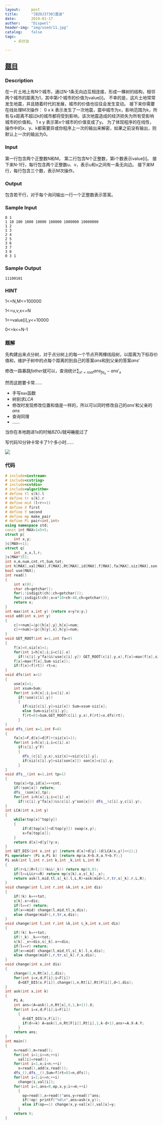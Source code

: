 ```yaml
---
layout:		post
title:		"[BZOJ3730]震波"
date:		2019-01-17
author:		"Dispwnl"
header-img:	"img/used/11.jpg"
catalog:	false
tags:
    - 点分治

---
```


## [题目](https://lydsy.com/JudgeOnline/problem.php?id=3730)

### Description

在一片土地上有N个城市，通过N-1条无向边互相连接，形成一棵树的结构，相邻两个城市的距离为1，其中第i个城市的价值为value[i]。
不幸的是，这片土地常常发生地震，并且随着时代的发展，城市的价值也往往会发生变动。
接下来你需要在线处理M次操作：
0 x k 表示发生了一次地震，震中城市为x，影响范围为k，所有与x距离不超过k的城市都将受到影响，该次地震造成的经济损失为所有受影响城市的价值和。
1 x y 表示第x个城市的价值变成了y。
为了体现程序的在线性，操作中的x、y、k都需要异或你程序上一次的输出来解密，如果之前没有输出，则默认上一次的输出为0。

### Input

第一行包含两个正整数N和M。
第二行包含N个正整数，第i个数表示value[i]。
接下来N-1行，每行包含两个正整数u、v，表示u和v之间有一条无向边。
接下来M行，每行包含三个数，表示M次操作。

### Output

包含若干行，对于每个询问输出一行一个正整数表示答案。

### Sample Input

```plain
8 1
1 10 100 1000 10000 100000 1000000 10000000
1 2
1 3
2 4
2 5
3 6
3 7
3 8
0 3 1
```

### Sample Output

```plain
11100101
```

### HINT

1<=N,M<=100000

1<=u,v,x<=N

1<=value[i],y<=10000

0<=k<=N-1

### 题解

先构建出来点分树，对于点分树上的每一个节点开两棵线段树，以距离为下标存价值和，维护子树中的点每个距离的到自己的答案$ans$和到父亲的答案$ans'$

修改一路暴跳$father​$就可以，查询统计$\sum_{x!=root}ans_{fa_x}-ans'_x​$

然而这题要卡常……

- 手写<code>max</code>函数
- 树剖求$LCA​$
- 修改时发现修改位置和值是一样的，所以可以同时修改自己的$ans'$和父亲的$ans$
- 查询同理
- ……

当你在本地跑进$1s$的时候$BZOJ$就~~可能~~能过了

写代码$10$分钟卡常卡了$1$个多小时……

![](/img/qaq/哭.jpg)

### 代码

```c++
# include<iostream>
# include<cstring>
# include<cstdio>
# include<algorithm>
# define tl s[k].l
# define tr s[k].r
# define mid (l+r>>1)
# define X first
# define Y second
# define mp make_pair
# define Pi pair<int,int>
using namespace std;
const int MAX=1e5+5;
struct p{
	int x,y;
}c[MAX<<1];
struct q{
	int _x,x,l,r;
}s[MAX*35];
int n,m,num,cnt,rt,Sum,tot;
int h[MAX],val[MAX],F[MAX],Rt[MAX],id[MAX],f[MAX],fa[MAX],siz[MAX],son[MAX],top[MAX],d[MAX];
bool use[MAX];
int read()
{
	int x(0);
	char ch=getchar();
	for(;!isdigit(ch);ch=getchar());
	for(;isdigit(ch);x=x*10+ch-48,ch=getchar());
	return x;
}
int max(int x,int y) {return x>y?x:y;}
void add(int x,int y)
{
	c[++num]=(p){h[x],y},h[x]=num;
	c[++num]=(p){h[y],x},h[y]=num;
}
void GET_ROOT(int x=1,int fa=0)
{
	f[x]=0,siz[x]=1;
	for(int i=h[x];i;i=c[i].x)
	  if((c[i].y^fa)&&!use[c[i].y]) GET_ROOT(c[i].y,x),f[x]=max(f[x],siz[c[i].y]),siz[x]+=siz[c[i].y];
	f[x]=max(f[x],Sum-siz[x]);
	if(f[x]<f[rt]) rt=x;
}
void dfs(int x=1)
{
	use[x]=1;
	int xsum=Sum;
	for(int i=h[x];i;i=c[i].x)
	  if(!use[c[i].y])
	  {
		if(siz[c[i].y]>siz[x]) Sum=xsum-siz[x];
		else Sum=siz[c[i].y];
		f[rt=0]=Sum,GET_ROOT(c[i].y,x),F[rt]=x,dfs(rt);
	  }
}
void dfs_(int x=1,int F=0)
{
	fa[x]=F,d[x]=d[F]+(siz[x]=1);
	for(int i=h[x];i;i=c[i].x)
	  if(c[i].y^F)
	  {
		dfs_(c[i].y,x),siz[x]+=siz[c[i].y];
		if(siz[c[i].y]>siz[son[x]]) son[x]=c[i].y;
	  }
}
void dfs__(int x=1,int tp=1)
{
	top[x]=tp,id[x]=++cnt;
	if(!son[x]) return;
	dfs__(son[x],tp);
	for(int i=h[x];i;i=c[i].x)
	  if((c[i].y^fa[x])&&(c[i].y^son[x])) dfs__(c[i].y,c[i].y);
}
int LCA(int x,int y)
{
	while(top[x]^top[y])
	{
		if(d[top[x]]<d[top[y]]) swap(x,y);
		x=fa[top[x]];
	}
	return d[x]>d[y]?y:x;
}
int GET_DIS(int x,int y) {return d[x]+d[y]-(d[LCA(x,y)]<<1);}
Pi operator+ (Pi a,Pi b) {return mp(a.X+b.X,a.Y+b.Y);}
Pi ask(int l,int r,int k,int _k,int L,int R)
{
	if(r<L||R<l||(!k&&!_k)) return mp(0,0);
	if(l>=L&&r<=R) return mp(s[k].x,s[_k]._x);
	return ask(l,mid,tl,s[_k].l,L,R)+ask(mid+1,r,tr,s[_k].r,L,R);
}
void change(int l,int r,int &k,int x,int dis)
{
	if(!k) k=++tot;
	s[k].x+=dis;
	if(l==r) return;
	if(x<=mid) change(l,mid,tl,x,dis);
	else change(mid+1,r,tr,x,dis);
}
void change(int l,int r,int &k,int &_k,int x,int dis)
{
	if(!k) k=++tot;
	if(!_k) _k=++tot;
	s[k]._x+=dis,s[_k].x+=dis;
	if(l==r) return;
	if(x<=mid) change(l,mid,tl,s[_k].l,x,dis);
	else change(mid+1,r,tr,s[_k].r,x,dis);
}
void change(int x,int dis)
{
	change(1,n,Rt[x],1,dis);
	for(int i=x,d;F[i];i=F[i])
	  d=GET_DIS(x,F[i]),change(1,n,Rt[i],Rt[F[i]],d+1,dis);
}
int ask(int x,int k)
{
	Pi A;
	int ans=(A=ask(1,n,Rt[x],0,1,k+1)).X;
	for(int i=x,d;F[i];i=F[i])
	  {
		d=GET_DIS(x,F[i]);
		if(d<=k) A=ask(1,n,Rt[F[i]],Rt[i],1,k-d+1),ans+=A.X-A.Y;
	  }
	return ans;
}
int main()
{
	n=read(),m=read();
	for(int i=1;i<=n;++i)
	  val[i]=read();
	for(int i=1,x;i<n;++i)
	  x=read(),add(x,read());
	dfs_(),dfs__(),Sum=f[rt=0]=n,dfs();
	for(int i=1;i<=n;++i)
	  change(i,val[i]);
	for(int i=1,ans=0,op,x,y;i<=m;++i)
	  {
		op=read(),x=read()^ans,y=read()^ans;
		if(!op) printf("%d\n",ans=ask(x,y));
		else if(op==1) change(x,y-val[x]),val[x]=y;
	  }
	return 0;
}
```

